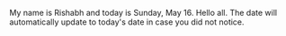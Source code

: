 My name is Rishabh and today is Sunday, May 16. Hello all. The date will automatically update to today's date in case you did not notice.
